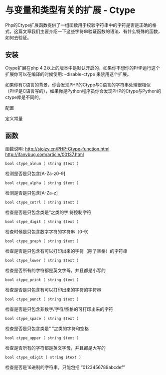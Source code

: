 # 与变量和类型有关的扩展 - Ctype

Php的Ctype扩展函数提供了一组函数用于校验字符串中的字符是否是正确的格式，这篇文章我们主要介绍一下这些字符串验证函数的语法、有什么特殊的函数，如何去验证。

## 安装

Ctype扩展在php 4.2以上的版本中是默认开启的，如果你不想你的PHP运行这个扩展你可以在编译的时候使用: –disable-ctype 来禁用这个扩展。

如果你有C语言的背景，你会发现PHP的Ctype与C语言的字符串处理很相似（PHP是C语言写的），如果你是Python程序员你会发现PHP的Ctype与Python的ctype库是不同的。

配置

定义常量

## 函数

函数说明: http://sjolzy.cn/PHP-Ctype-function.html http://ifanybug.com/article/00137.html

`bool ctype_alnum ( string $text )`

检测是否是只包含[A-Za-z0-9]

`bool ctype_alpha ( string $text )`

检测是否是只包含[A-Za-z]

`bool ctype_cntrl ( string $text )`

检查是否是只包含类是“之类的字 符控制字符

`bool ctype_digit ( string $text )`

检查时候是只包含数字字符的字符串（0-9）

`bool ctype_graph ( string $text )`

检查是否是只包含有可以打印出来的字符（除了空格）的字符串

`bool ctype_lower ( string $text )`

检查是否所有的字符都是英文字母，并且都是小写的

`bool ctype_print ( string $text )`

检查是否是只包含有可以打印出来的字符的字符串

`bool ctype_punct ( string $text )`

检查是否是只包含非数字/字符/空格的可打印出来的字符

`bool ctype_space ( string $text )`

检查是否是只包含类是“ ”之类的字符和空格

`bool ctype_upper ( string $text )`

检查是否所有的字符都是英文字母，并且都是大写的

`bool ctype_xdigit ( string $text )`

检查是否是16进制的字符串，只能包括 “0123456789abcdef”